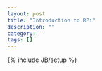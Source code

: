 ```yaml
---
layout: post
title: "Introduction to RPi"
description: ""
category: 
tags: []
---
```

{% include JB/setup %}
